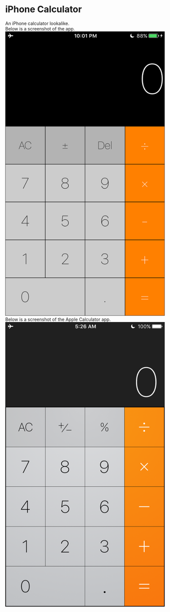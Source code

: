 # iPhone Calculator
An iPhone calculator lookalike.  
Below is a screenshot of the app.
![Screenshot](./IMG_0029.PNG)
Below is a screenshot of the Apple Calculator app.
![Apple Calculator](./IMG_0030.PNG)
